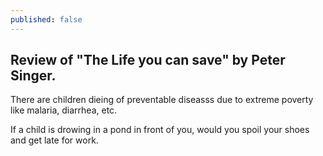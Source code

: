 ```yaml
---
published: false
---
```

## Review of "The Life you can save" by Peter Singer.

There are children dieing of preventable diseasss due to extreme poverty like malaria, diarrhea, etc. 

If a child is drowing in a pond in front of you, would you spoil your shoes and get late for work.